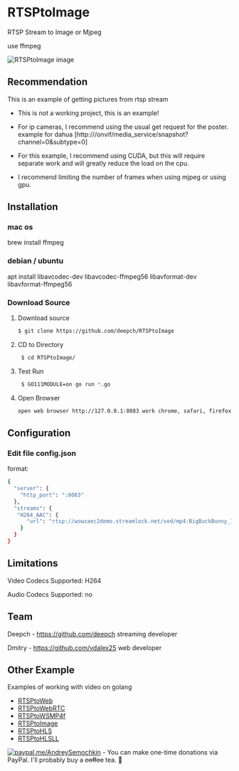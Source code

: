 # RTSPtoImage

RTSP Stream to Image or Mjpeg

use ffmpeg 

![RTSPtoImage image](https://user-images.githubusercontent.com/45854343/127688407-2ec5c234-caaf-45ea-b112-b5bcf93c909a.png)

## Recommendation

This is an example of getting pictures from rtsp stream

- This is not a working project, this is an example!
  
- For ip cameras, I recommend using the usual get request for the poster. example for dahua [http://<IP address>/onvif/media_service/snapshot?channel=0&subtype=0]

- For this example, I recommend using CUDA, but this will require separate work and will greatly reduce the load on the cpu.

- I recommend limiting the number of frames when using mjpeg or using gpu.

## Installation

### mac os

brew install ffmpeg

### debian / ubuntu

apt install libavcodec-dev libavcodec-ffmpeg56 libavformat-dev  libavformat-ffmpeg56

### Download Source

1. Download source
   ```bash 
   $ git clone https://github.com/deepch/RTSPtoImage  
   ```
3. CD to Directory
   ```bash
    $ cd RTSPtoImage/
   ```
4. Test Run
   ```bash
    $ GO111MODULE=on go run *.go
   ```
5. Open Browser
    ```bash
    open web browser http://127.0.0.1:8083 work chrome, safari, firefox
    ```


## Configuration

### Edit file config.json

format:

```bash
{
  "server": {
    "http_port": ":8083"
  },
  "streams": {
   "H264_AAC": {
      "url": "rtsp://wowzaec2demo.streamlock.net/vod/mp4:BigBuckBunny_115k.mov"
    }
  }
}
```

## Limitations

Video Codecs Supported: H264 

Audio Codecs Supported: no

## Team

Deepch - https://github.com/deepch streaming developer

Dmitry - https://github.com/vdalex25 web developer

## Other Example

Examples of working with video on golang

- [RTSPtoWeb](https://github.com/deepch/RTSPtoWeb)
- [RTSPtoWebRTC](https://github.com/deepch/RTSPtoWebRTC)
- [RTSPtoWSMP4f](https://github.com/deepch/RTSPtoWSMP4f)
- [RTSPtoImage](https://github.com/deepch/RTSPtoImage)
- [RTSPtoHLS](https://github.com/deepch/RTSPtoHLS)
- [RTSPtoHLSLL](https://github.com/deepch/RTSPtoHLSLL)

[![paypal.me/AndreySemochkin](https://ionicabizau.github.io/badges/paypal.svg)](https://www.paypal.me/AndreySemochkin) - You can make one-time donations via PayPal. I'll probably buy a ~~coffee~~ tea. :tea:
